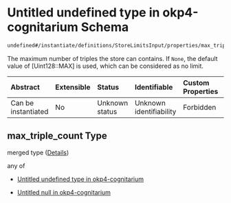 # Untitled undefined type in okp4-cognitarium Schema

```txt
undefined#/instantiate/definitions/StoreLimitsInput/properties/max_triple_count
```

The maximum number of triples the store can contains. If `None`, the default value of \[Uint128::MAX] is used, which can be considered as no limit.

| Abstract            | Extensible | Status         | Identifiable            | Custom Properties | Additional Properties | Access Restrictions | Defined In                                                                     |
| :------------------ | :--------- | :------------- | :---------------------- | :---------------- | :-------------------- | :------------------ | :----------------------------------------------------------------------------- |
| Can be instantiated | No         | Unknown status | Unknown identifiability | Forbidden         | Allowed               | none                | [okp4-cognitarium.json\*](schema/okp4-cognitarium.json "open original schema") |

## max\_triple\_count Type

merged type ([Details](okp4-cognitarium-instantiatemsg-definitions-storelimitsinput-properties-max_triple_count.md))

any of

* [Untitled undefined type in okp4-cognitarium](okp4-cognitarium-instantiatemsg-definitions-storelimitsinput-properties-max_triple_count-anyof-0.md "check type definition")

* [Untitled null in okp4-cognitarium](okp4-cognitarium-instantiatemsg-definitions-storelimitsinput-properties-max_triple_count-anyof-1.md "check type definition")
